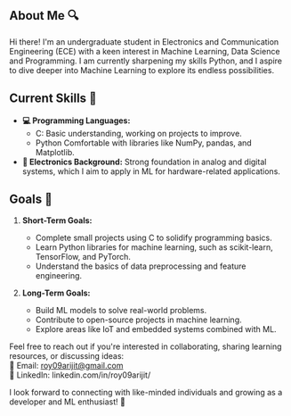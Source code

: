 ## About Me 🔍
 Hi there! I'm an undergraduate student in Electronics and Communication Engineering (ECE) with a keen interest in Machine Learning, Data Science and Programming. 
 I am currently sharpening my skills Python, and I aspire to dive deeper into Machine Learning to explore its endless possibilities.  

## Current Skills 🔧 
- **💻 Programming Languages:**
  - C: Basic understanding, working on projects to improve.
  - Python Comfortable with libraries like NumPy, pandas, and Matplotlib.
- **🤖 Electronics Background:** Strong foundation in analog and digital systems, which I aim to apply in ML for hardware-related applications.


## Goals 🎯
1. **Short-Term Goals:**
   - Complete small projects using C to solidify programming basics.
   - Learn Python libraries for machine learning, such as scikit-learn, TensorFlow, and PyTorch.
   - Understand the basics of data preprocessing and feature engineering.

2. **Long-Term Goals:**
   - Build ML models to solve real-world problems.
   - Contribute to open-source projects in machine learning.
   - Explore areas like IoT and embedded systems combined with ML.


Feel free to reach out if you're interested in collaborating, sharing learning resources, or discussing ideas:  
📧 Email: roy09arijit@gmail.com  
💼 LinkedIn: linkedin.com/in/roy09arijit/


I look forward to connecting with like-minded individuals and growing as a developer and ML enthusiast! 🚀
